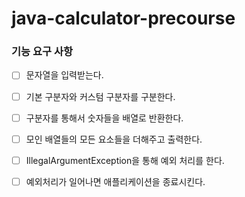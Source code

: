 # java-calculator-precourse

### 기능 요구 사항

- [ ]  문자열을 입력받는다.

- [ ]  기본 구분자와 커스텀 구분자를 구분한다.

- [ ]  구분자를 통해서 숫자들을 배열로 반환한다.

- [ ]  모인 배열들의 모든 요소들을 더해주고 출력한다.

- [ ]  IllegalArgumentException을 통해 예외 처리를 한다.

- [ ]  예외처리가 일어나면 애플리케이션을 종료시킨다.